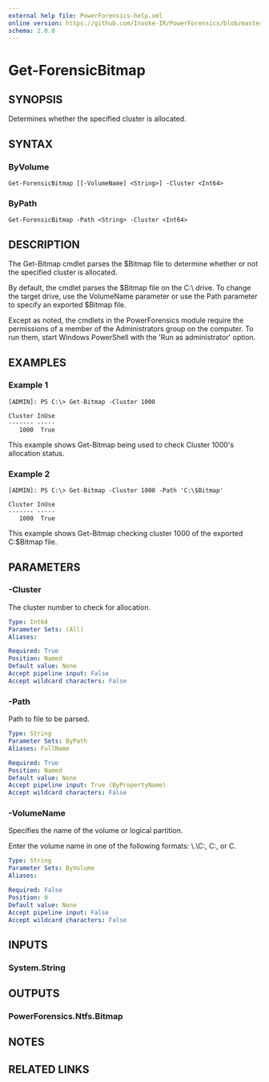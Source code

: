 ```yaml
---
external help file: PowerForensics-help.xml
online version: https://github.com/Invoke-IR/PowerForensics/blob/master/Modules/PowerForensics/docs/Get-ForensicBitmap.md
schema: 2.0.0
---
```


# Get-ForensicBitmap

## SYNOPSIS
Determines whether the specified cluster is allocated.

## SYNTAX

### ByVolume
```
Get-ForensicBitmap [[-VolumeName] <String>] -Cluster <Int64>
```

### ByPath
```
Get-ForensicBitmap -Path <String> -Cluster <Int64>
```

## DESCRIPTION
The Get-Bitmap cmdlet parses the $Bitmap file to determine whether or not the specified cluster is allocated.

By default, the cmdlet parses the $Bitmap file on the C:\ drive. To change the target drive, use the
VolumeName parameter or use the Path parameter to specify an exported $Bitmap file.

Except as noted, the cmdlets in the PowerForensics module require the permissions of a member of the Administrators group on the computer. To run them, start Windows PowerShell with the 'Run as administrator' option.

## EXAMPLES

### Example 1
```
[ADMIN]: PS C:\> Get-Bitmap -Cluster 1000

Cluster InUse
------- -----
   1000  True
```

This example shows Get-Bitmap being used to check Cluster 1000's allocation status.

### Example 2
```
[ADMIN]: PS C:\> Get-Bitmap -Cluster 1000 -Path 'C:\$Bitmap'

Cluster InUse
------- -----
   1000  True
```

This example shows Get-Bitmap checking cluster 1000 of the exported C:\$Bitmap file.

## PARAMETERS

### -Cluster
The cluster number to check for allocation.

```yaml
Type: Int64
Parameter Sets: (All)
Aliases: 

Required: True
Position: Named
Default value: None
Accept pipeline input: False
Accept wildcard characters: False
```

### -Path
Path to file to be parsed.

```yaml
Type: String
Parameter Sets: ByPath
Aliases: FullName

Required: True
Position: Named
Default value: None
Accept pipeline input: True (ByPropertyName)
Accept wildcard characters: False
```

### -VolumeName
Specifies the name of the volume or logical partition.

Enter the volume name in one of the following formats: \\.\C:, C:, or C.

```yaml
Type: String
Parameter Sets: ByVolume
Aliases: 

Required: False
Position: 0
Default value: None
Accept pipeline input: False
Accept wildcard characters: False
```

## INPUTS

### System.String


## OUTPUTS

### PowerForensics.Ntfs.Bitmap

## NOTES

## RELATED LINKS

